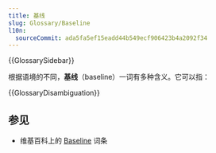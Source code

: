 ```yaml
---
title: 基线
slug: Glossary/Baseline
l10n:
  sourceCommit: ada5fa5ef15eadd44b549ecf906423b4a2092f34
---
```


{{GlossarySidebar}}

根据语境的不同，**基线**（baseline）一词有多种含义。它可以指：

{{GlossaryDisambiguation}}

## 参见

- 维基百科上的 [Baseline](https://en.wikipedia.org/wiki/Baseline) 词条
